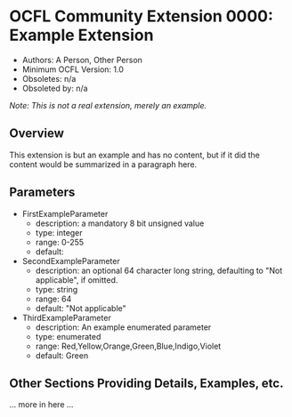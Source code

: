 # OCFL Community Extension 0000: Example Extension

  * Authors: A Person, Other Person
  * Minimum OCFL Version: 1.0
  * Obsoletes: n/a
  * Obsoleted by: n/a

*Note: This is not a real extension, merely an example.*

## Overview

This extension is but an example and has no content, but if it did the content would be summarized in a paragraph here.

## Parameters

* FirstExampleParameter
  * description: a mandatory 8 bit unsigned value
  * type: integer
  * range: 0-255
  * default:
* SecondExampleParameter
  * description: an optional 64 character long string, defaulting to "Not applicable", if omitted.
  * type: string
  * range: 64
  * default: "Not applicable"
* ThirdExampleParameter
  * description: An example enumerated parameter
  * type: enumerated
  * range: Red,Yellow,Orange,Green,Blue,Indigo,Violet
  * default: Green

## Other Sections Providing Details, Examples, etc.

... more in here ...
